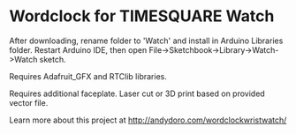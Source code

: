 Wordclock for TIMESQUARE Watch
================

After downloading, rename folder to 'Watch' and install in Arduino Libraries folder. Restart Arduino IDE, then open File->Sketchbook->Library->Watch->Watch sketch.

Requires Adafruit_GFX and RTClib libraries.

Requires additional faceplate. Laser cut or 3D print based on provided vector file.

Learn more about this project at http://andydoro.com/wordclockwristwatch/

